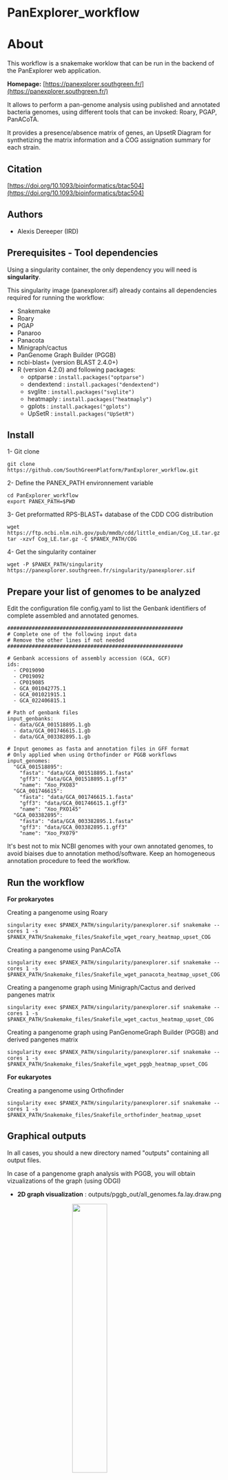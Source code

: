 # PanExplorer_workflow

# About

This workflow is a snakemake worklow that can be run in the backend of the PanExplorer web application.

**Homepage:** [https://panexplorer.southgreen.fr/](https://panexplorer.southgreen.fr/)

It allows to perform a pan-genome analysis using published and annotated bacteria genomes, using different tools that can be invoked: Roary, PGAP, PanACoTA.

It provides a presence/absence matrix of genes, an UpsetR Diagram for synthetizing the matrix information and a COG assignation summary for each strain.


## Citation

[https://doi.org/10.1093/bioinformatics/btac504](https://doi.org/10.1093/bioinformatics/btac504)

## Authors

* Alexis Dereeper (IRD)

## Prerequisites - Tool dependencies

Using a singularity container, the only dependency you will need is **singularity**.

This singularity image (panexplorer.sif) already contains all dependencies required for running the workflow:

- Snakemake
- Roary
- PGAP
- Panaroo
- Panacota
- Minigraph/cactus
- PanGenome Graph Builder (PGGB)
- ncbi-blast+ (version BLAST 2.4.0+)
- R (version 4.2.0) and following packages:
  - optparse : ``install.packages("optparse")``
  - dendextend : ``install.packages("dendextend")``
  - svglite : ``install.packages("svglite")``
  - heatmaply : ``install.packages("heatmaply")``
  - gplots : ``install.packages("gplots")``
  - UpSetR : ``install.packages("UpSetR")``

## Install

1- Git clone

```
git clone https://github.com/SouthGreenPlatform/PanExplorer_workflow.git
```

2- Define the PANEX_PATH environnement variable

```
cd PanExplorer_workflow
export PANEX_PATH=$PWD
```

3- Get preformatted RPS-BLAST+ database of the CDD COG distribution

```
wget https://ftp.ncbi.nlm.nih.gov/pub/mmdb/cdd/little_endian/Cog_LE.tar.gz
tar -xzvf Cog_LE.tar.gz -C $PANEX_PATH/COG
```

4- Get the singularity container

```
wget -P $PANEX_PATH/singularity https://panexplorer.southgreen.fr/singularity/panexplorer.sif
```


## Prepare your list of genomes to be analyzed

Edit the configuration file config.yaml to list the Genbank identifiers of complete assembled and annotated genomes.
```
#########################################################
# Complete one of the following input data
# Remove the other lines if not needed
#########################################################

# Genbank accessions of assembly accession (GCA, GCF)
ids:
  - CP019090
  - CP019092
  - CP019085
  - GCA_001042775.1
  - GCA_001021915.1
  - GCA_022406815.1

# Path of genbank files
input_genbanks:
  - data/GCA_001518895.1.gb
  - data/GCA_001746615.1.gb
  - data/GCA_003382895.1.gb

# Input genomes as fasta and annotation files in GFF format
# Only applied when using Orthofinder or PGGB workflows
input_genomes:
  "GCA_001518895":
    "fasta": "data/GCA_001518895.1.fasta"
    "gff3": "data/GCA_001518895.1.gff3"
    "name": "Xoo_PXO83"
  "GCA_001746615":
    "fasta": "data/GCA_001746615.1.fasta"
    "gff3": "data/GCA_001746615.1.gff3"
    "name": "Xoo_PXO145"
  "GCA_003382895":
    "fasta": "data/GCA_003382895.1.fasta"
    "gff3": "data/GCA_003382895.1.gff3"
    "name": "Xoo_PX079"
```

It's best not to mix NCBI genomes with your own annotated genomes, to avoid biaises due to annotation method/software. Keep an homogeneous annotation procedure to feed the workflow.

## Run the workflow

**For prokaryotes**

Creating a pangenome using Roary

```
singularity exec $PANEX_PATH/singularity/panexplorer.sif snakemake --cores 1 -s $PANEX_PATH/Snakemake_files/Snakefile_wget_roary_heatmap_upset_COG
```

Creating a pangenome using PanACoTA

```
singularity exec $PANEX_PATH/singularity/panexplorer.sif snakemake --cores 1 -s $PANEX_PATH/Snakemake_files/Snakefile_wget_panacota_heatmap_upset_COG
```

Creating a pangenome graph using Minigraph/Cactus and derived pangenes matrix

```
singularity exec $PANEX_PATH/singularity/panexplorer.sif snakemake --cores 1 -s $PANEX_PATH/Snakemake_files/Snakefile_wget_cactus_heatmap_upset_COG
```

Creating a pangenome graph using PanGenomeGraph Builder (PGGB) and derived pangenes matrix

```
singularity exec $PANEX_PATH/singularity/panexplorer.sif snakemake --cores 1 -s $PANEX_PATH/Snakemake_files/Snakefile_wget_pggb_heatmap_upset_COG
```

**For eukaryotes**

Creating a pangenome using Orthofinder

```
singularity exec $PANEX_PATH/singularity/panexplorer.sif snakemake --cores 1 -s $PANEX_PATH/Snakemake_files/Snakefile_orthofinder_heatmap_upset
```

## Graphical outputs

In all cases, you should a new directory named "outputs" containing all output files.

In case of a pangenome graph analysis with PGGB, you will obtain vizualizations of the graph (using ODGI)

* **2D graph visualization** : outputs/pggb_out/all_genomes.fa.lay.draw.png

 <img src="images/all_genomes.fa.lay.draw.png" align="center" width="40%" style="display: block; margin: auto;"/>

* **1D graph visualization** : outputs/pggb_out/all_genomes.fa.og.viz_multiqc.png

 <img src="images/all_genomes.fa.og.viz_multiqc.png" align="center" width="90%" style="display: block; margin: auto;"/>


In all cases, it also includes:

* **ANI (Average Nucleotide Identity)** : outputs/fastani.out.svg

The heatmap chart generated from distances calculated based on the ANI values. 
ANI values are calcultaed using FastANI software.

 <img src="images/fastani.out.svg" align="center" width="90%" style="display: block; margin: auto;"/>
 
* **Presence/absence matrix of accessory genes**: outputs/heatmap.svg.complete.new.svg

Both gene clusters and samples have been ordered using a Hierarchical Clustering.
 
 <img src="images/heatmap.svg.complete.new.svg" align="center" width="90%" style="display: block; margin: auto;"/>

* **Upset plot**: outputs/upsetr.svg

An Upset plot is an alternative to the Venn Diagram used to deal with more than 3 sets.
The total size of each set is represented on the left barplot.
Every possible intersection is represented by the bottom plot, and their occurence is shown on the top barplot.
Each row corresponds to a possible intersection: the filled-in cells show which set is part of an intersection.

 <img src="images/upsetr.svg" align="center" width="90%" style="display: block; margin: auto;"/>

* **Rarefaction curve**: outputs/rarefaction_curves.svg

The rarefaction curve (computed by micropan R package) is the cumulative number of gene clusters we can observe as more and more genomes are being considered.

 <img src="images/rarefaction_curves.svg" align="center" width="70%" style="display: block; margin: auto;"/>
 

## License

GNU General Public GPLv3 License
